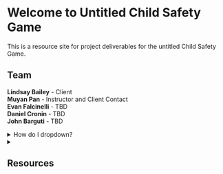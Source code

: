 # Welcome to Untitled Child Safety Game

This is a resource site for project deliverables for the untitled Child Safety Game.

## Team

**Lindsay Bailey** - Client<br/>
**Muyan Pan** - Instructor and Client Contact<br/>
**Evan Falcinelli** - TBD<br/>
**Daniel Cronin** - TBD<br/>
**John Barguti** - TBD

<details>
<summary>How do I dropdown?</summary>
<br>
This is how you dropdown.
</details>

<details>
<summary><h2>Resources</h2></summary>
<br>

### Meeting Notes

TBD

### Game Design Document

TBD

### Software Design Document

TBD

### Game

TBD

### Repository

TBD

### Video

TBD

</details>
